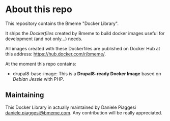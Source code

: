 # About this repo

This repository contains the Bmeme "Docker Library".

It ships the *Dockerfiles* created by Bmeme to build docker
images useful for development (and not only...) needs.

All images created with these Dockerfiles are published on
Docker Hub at this address: https://hub.docker.com/r/bmeme/.

At the moment this repo contains:

- drupal8-base-image: This is a **Drupal8-ready Docker Image**
based on *Debian Jessie* with PHP.

## Maintaining
This Docker Library in actually maintained by Daniele Piaggesi
<daniele.piaggesi@bmeme.com>. Any contribution will be really
appreciated.
